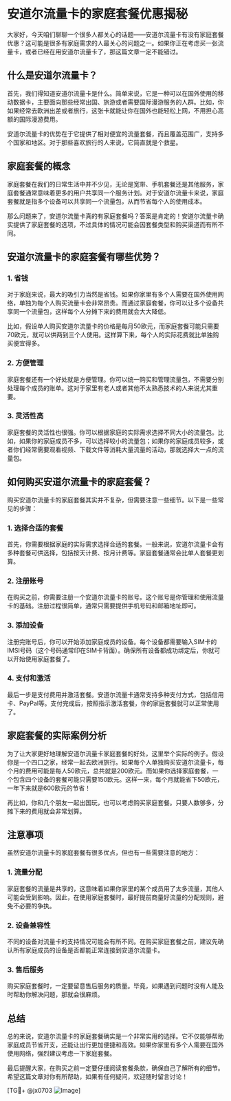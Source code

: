 # 安道尔流量卡的家庭套餐优惠揭秘

大家好，今天咱们聊聊一个很多人都关心的话题——安道尔流量卡有没有家庭套餐优惠？这可能是很多有家庭需求的人最关心的问题之一。如果你正在考虑买一张流量卡，或者已经在用安道尔流量卡了，那这篇文章一定不能错过。

## 什么是安道尔流量卡？

首先，我们得知道安道尔流量卡是什么。简单来说，它是一种可以在国外使用的移动数据卡，主要面向那些经常出国、旅游或者需要国际漫游服务的人群。比如，你如果经常去欧洲出差或者旅行，这张卡就能让你在国外也能轻松上网，不用担心高额的国际漫游费用。

安道尔流量卡的优势在于它提供了相对便宜的流量套餐，而且覆盖范围广，支持多个国家和地区。对于那些喜欢旅行的人来说，它简直就是个救星。

## 家庭套餐的概念

家庭套餐在我们的日常生活中并不少见，无论是宽带、手机套餐还是其他服务，家庭套餐通常意味着更多的用户共享同一个服务计划。对于安道尔流量卡来说，家庭套餐就是指多个设备可以共享同一个流量包，从而节省每个人的使用成本。

那么问题来了，安道尔流量卡真的有家庭套餐吗？答案是肯定的！安道尔流量卡确实提供了家庭套餐的选项，不过具体的情况可能会因套餐类型和购买渠道而有所不同。

## 安道尔流量卡的家庭套餐有哪些优势？

### 1. **省钱**
   对于家庭来说，最大的吸引力当然是省钱。如果你家里有多个人需要在国外使用网络，单独为每个人购买流量卡会非常昂贵。而通过家庭套餐，你可以让多个设备共享同一个流量包，这样每个人分摊下来的费用就会大大降低。

   比如，假设单人购买安道尔流量卡的价格是每月50欧元，而家庭套餐可能只需要70欧元，就可以供两到三个人使用。这样算下来，每个人的实际花费就比单独购买便宜得多。

### 2. **方便管理**
   家庭套餐还有一个好处就是方便管理。你可以统一购买和管理流量包，不需要分别处理每个成员的账单。这对于家里有老人或者其他不太熟悉技术的人来说尤其重要。

### 3. **灵活性高**
   家庭套餐的灵活性也很强。你可以根据家庭的实际需求选择不同大小的流量包。比如，如果你的家庭成员不多，可以选择较小的流量包；如果你的家庭成员较多，或者你们经常需要观看视频、下载文件等消耗大量流量的活动，那就选择大一点的流量包。

## 如何购买安道尔流量卡的家庭套餐？

购买安道尔流量卡的家庭套餐其实并不复杂，但需要注意一些细节。以下是一些常见的步骤：

### 1. **选择合适的套餐**
   首先，你需要根据家庭的实际需求选择合适的套餐。一般来说，安道尔流量卡会有多种套餐可供选择，包括按天计费、按月计费等。家庭套餐通常会比单人套餐更划算。

### 2. **注册账号**
   在购买之前，你需要注册一个安道尔流量卡的账号。这个账号是你管理和使用流量卡的基础。注册过程很简单，通常只需要提供手机号码和邮箱地址即可。

### 3. **添加设备**
   注册完账号后，你可以开始添加家庭成员的设备。每个设备都需要输入SIM卡的IMSI号码（这个号码通常印在SIM卡背面）。确保所有设备都成功绑定后，你就可以开始使用家庭套餐了。

### 4. **支付和激活**
   最后一步是支付费用并激活套餐。安道尔流量卡通常支持多种支付方式，包括信用卡、PayPal等。支付完成后，按照指示激活套餐，你的家庭套餐就可以正常使用了。

## 家庭套餐的实际案例分析

为了让大家更好地理解安道尔流量卡家庭套餐的好处，这里举个实际的例子。假设你是一个四口之家，经常一起去欧洲旅行。如果每个人单独购买安道尔流量卡，每个月的费用可能是每人50欧元，总共就是200欧元。而如果你选择家庭套餐，一个包含四个设备的套餐可能只需要150欧元。这样一来，每个月就能省下50欧元，一年下来就是600欧元的节省！

再比如，你和几个朋友一起出国玩，也可以考虑购买家庭套餐。只要人数够多，分摊下来的费用就会非常划算。

## 注意事项

虽然安道尔流量卡的家庭套餐有很多优点，但也有一些需要注意的地方：

### 1. **流量分配**
   家庭套餐的流量是共享的，这意味着如果你家里的某个成员用了太多流量，其他人可能会受到影响。因此，在使用家庭套餐时，最好提前商量好流量的分配规则，避免不必要的争执。

### 2. **设备兼容性**
   不同的设备对流量卡的支持情况可能会有所不同。在购买家庭套餐之前，建议先确认所有家庭成员的设备是否都能正常连接到安道尔流量卡。

### 3. **售后服务**
   购买家庭套餐时，一定要留意售后服务的质量。毕竟，如果遇到问题时没有人能及时帮助你解决问题，那就会很麻烦。

## 总结

总的来说，安道尔流量卡的家庭套餐确实是一个非常实用的选择。它不仅能够帮助家庭成员节省开支，还能让出行更加便捷和高效。如果你家里有多个人需要在国外使用网络，强烈建议考虑一下家庭套餐。

最后提醒大家，在购买之前一定要仔细阅读套餐条款，确保自己了解所有的细节。希望这篇文章对你有所帮助，如果有任何疑问，欢迎随时留言讨论！

[TG💪+ @jx0703 ![Image](https://github.com/user-attachments/assets/dbca1d08-cadb-493c-b0ec-ad6f7a83f270)]